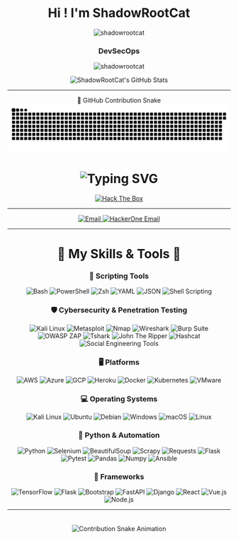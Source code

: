 
<h1 align="center">Hi ! I'm ShadowRootCat</h1>

<p align="center"> 
  <img src="https://github.com/ShadowRootCat/readme/blob/main/9fcb474c4978b79773ebad8f5177b4edea009bbcfd4f072cfb7088cc638ad2b7-removebg-preview.png" 
       alt="shadowrootcat" 
       width="300" 
       height="300" />
  <h3 align="center">DevSecOps</h3>
</p>
<p align="center"> <img src="https://komarev.com/ghpvc/?username=shadowrootcat&label=Profile%20views&color=0e75b6&style=flat" alt="shadowrootcat" /> </p>

<div align="center">
    <img src="https://github-profile-summary-cards.vercel.app/api/cards/profile-details?username=shadowrootcat&theme=github_dark" alt="ShadowRootCat's GitHub Stats"/>
</div>

---


<div align="center">
 🐍 GitHub Contribution Snake
 
<picture>
  <source media="(prefers-color-scheme: dark)" srcset="output/github-snake-dark.svg" />
  <source media="(prefers-color-scheme: light)" srcset="output/github-snake.svg" />
  <img alt="GitHub Contribution Snake" src="output/github-snake.svg" />
</picture>

</div>



<div align="center">


<h1>
    <img src="https://readme-typing-svg.herokuapp.com?font=Jetbrains+mono&size=50&duration=4000&color=33FF33&center=true&vCenter=true&width=600&lines=+I'm+ShadowRootCat;Welcome" alt="Typing SVG"/>
</h1>




<a href="https://www.hackthebox.com" target="_blank">
  <img src="https://img.shields.io/badge/Hack_The_Box-111927?style=for-the-badge&logo=Hack-The-Box&logoColor=green" alt="Hack The Box">
</a>

---

<a href="mailto:shadowrootcat@gmail.com">
  <img src="https://img.shields.io/badge/Email-ShadowRootCat@gmail.com-D14836?style=for-the-badge&logo=gmail&logoColor=white" alt="Email">
</a>

<a href="mailto:shadowrootcat@wearehackerone.com">
  <img src="https://img.shields.io/badge/HackerOne_Email-ShadowRootCat@wearehackerone.com-000000?style=for-the-badge&logo=HackerOne&logoColor=white" alt="HackerOne Email">
</a>


</div>

---


<div align="center">


# 🚀 My Skills & Tools 🚀


### 📜 Scripting Tools
<img src="https://img.shields.io/badge/Bash-4EAA25?style=for-the-badge&logo=gnu-bash&logoColor=white" alt="Bash"/>
<img src="https://img.shields.io/badge/PowerShell-5391FE?style=for-the-badge&logo=powershell&logoColor=white" alt="PowerShell"/>
<img src="https://img.shields.io/badge/Zsh-89E051?style=for-the-badge&logo=gnu-bash&logoColor=white" alt="Zsh"/>
<img src="https://img.shields.io/badge/YAML-0A0A0A?style=for-the-badge" alt="YAML"/>
<img src="https://img.shields.io/badge/JSON-000000?style=for-the-badge" alt="JSON"/>
<img src="https://img.shields.io/badge/Shell_Scripting-4EAA25?style=for-the-badge&logo=gnu-bash&logoColor=white" alt="Shell Scripting"/>


### 🛡️ Cybersecurity & Penetration Testing
<img src="https://img.shields.io/badge/Kali_Linux-557C94?style=for-the-badge&logo=kalilinux&logoColor=white" alt="Kali Linux"/>
<img src="https://img.shields.io/badge/Metasploit-272E63?style=for-the-badge&logo=metasploit&logoColor=white" alt="Metasploit"/>
<img src="https://img.shields.io/badge/Nmap-0078D6?style=for-the-badge&logo=nmap&logoColor=white" alt="Nmap"/>
<img src="https://img.shields.io/badge/Wireshark-1679A7?style=for-the-badge&logo=wireshark&logoColor=white" alt="Wireshark"/>
<img src="https://img.shields.io/badge/Burp_Suite-FF5722?style=for-the-badge&logo=burpsuite&logoColor=white" alt="Burp Suite"/>
<img src="https://img.shields.io/badge/OWASP_ZAP-000000?style=for-the-badge&logo=owasp&logoColor=white" alt="OWASP ZAP"/>
<img src="https://img.shields.io/badge/Tshark-1679A7?style=for-the-badge&logo=wireshark&logoColor=white" alt="Tshark"/>
<img src="https://img.shields.io/badge/John_The_Ripper-8B0000?style=for-the-badge" alt="John The Ripper"/>
<img src="https://img.shields.io/badge/Hashcat-333333?style=for-the-badge" alt="Hashcat"/>
<img src="https://img.shields.io/badge/Social_Engineering_Tools-FF0000?style=for-the-badge" alt="Social Engineering Tools"/>


### 🖥️ Platforms
<img src="https://img.shields.io/badge/AWS-FF9900?style=for-the-badge&logo=amazonaws&logoColor=white" alt="AWS"/>
<img src="https://img.shields.io/badge/Azure-0089D6?style=for-the-badge&logo=microsoftazure&logoColor=white" alt="Azure"/>
<img src="https://img.shields.io/badge/GCP-4285F4?style=for-the-badge&logo=googlecloud&logoColor=white" alt="GCP"/>
<img src="https://img.shields.io/badge/Heroku-430098?style=for-the-badge&logo=heroku&logoColor=white" alt="Heroku"/>
<img src="https://img.shields.io/badge/Docker-2496ED?style=for-the-badge&logo=docker&logoColor=white" alt="Docker"/>
<img src="https://img.shields.io/badge/Kubernetes-326CE5?style=for-the-badge&logo=kubernetes&logoColor=white" alt="Kubernetes"/>
<img src="https://img.shields.io/badge/VMware-607078?style=for-the-badge&logo=vmware&logoColor=white" alt="VMware"/>


### 💻 Operating Systems
<img src="https://img.shields.io/badge/Kali_Linux-557C94?style=for-the-badge&logo=kalilinux&logoColor=white" alt="Kali Linux"/>
<img src="https://img.shields.io/badge/Ubuntu-E95420?style=for-the-badge&logo=ubuntu&logoColor=white" alt="Ubuntu"/>
<img src="https://img.shields.io/badge/Debian-A81D33?style=for-the-badge&logo=debian&logoColor=white" alt="Debian"/>
<img src="https://img.shields.io/badge/Windows-0078D6?style=for-the-badge&logo=windows&logoColor=white" alt="Windows"/>
<img src="https://img.shields.io/badge/MacOS-000000?style=for-the-badge&logo=apple&logoColor=white" alt="macOS"/>
<img src="https://img.shields.io/badge/Linux-333333?style=for-the-badge&logo=linux&logoColor=white" alt="Linux"/>


### 🐍 Python & Automation
<img src="https://img.shields.io/badge/Python-3776AB?style=for-the-badge&logo=python&logoColor=white" alt="Python"/>
<img src="https://img.shields.io/badge/Selenium-43B02A?style=for-the-badge&logo=selenium&logoColor=white" alt="Selenium"/>
<img src="https://img.shields.io/badge/BeautifulSoup-1177BB?style=for-the-badge" alt="BeautifulSoup"/>
<img src="https://img.shields.io/badge/Scrapy-00BFFF?style=for-the-badge" alt="Scrapy"/>
<img src="https://img.shields.io/badge/Requests-333333?style=for-the-badge" alt="Requests"/>
<img src="https://img.shields.io/badge/Flask-000000?style=for-the-badge&logo=flask&logoColor=white" alt="Flask"/>
<img src="https://img.shields.io/badge/Pytest-0A9EDC?style=for-the-badge" alt="Pytest"/>
<img src="https://img.shields.io/badge/Pandas-150458?style=for-the-badge&logo=pandas&logoColor=white" alt="Pandas"/>
<img src="https://img.shields.io/badge/Numpy-013243?style=for-the-badge&logo=numpy&logoColor=white" alt="Numpy"/>
<img src="https://img.shields.io/badge/Ansible-EE0000?style=for-the-badge&logo=ansible&logoColor=white" alt="Ansible"/>


### 🔧 Frameworks
<img src="https://img.shields.io/badge/TensorFlow-FF6F00?style=for-the-badge&logo=tensorflow&logoColor=white" alt="TensorFlow"/>
<img src="https://img.shields.io/badge/Flask-000000?style=for-the-badge&logo=flask&logoColor=white" alt="Flask"/>
<img src="https://img.shields.io/badge/Bootstrap-7952B3?style=for-the-badge&logo=bootstrap&logoColor=white" alt="Bootstrap"/>
<img src="https://img.shields.io/badge/FastAPI-009688?style=for-the-badge&logo=fastapi&logoColor=white" alt="FastAPI"/>
<img src="https://img.shields.io/badge/Django-092E20?style=for-the-badge&logo=django&logoColor=green" alt="Django"/>
<img src="https://img.shields.io/badge/React-20232A?style=for-the-badge&logo=react&logoColor=61DAFB" alt="React"/>
<img src="https://img.shields.io/badge/Vue.js-4FC08D?style=for-the-badge&logo=vuedotjs&logoColor=white" alt="Vue.js"/>
<img src="https://img.shields.io/badge/Node.js-339933?style=for-the-badge&logo=nodedotjs&logoColor=white" alt="Node.js"/>
</div>

---

<div align="center">
   <img src="https://user-images.githubusercontent.com/74038190/225813708-98b745f2-7d22-48cf-9150-083f1b00d6c9.gif" alt="Contribution Snake Animation" style="max-width: 700px; margin-top: 20px;"/>
</div>



